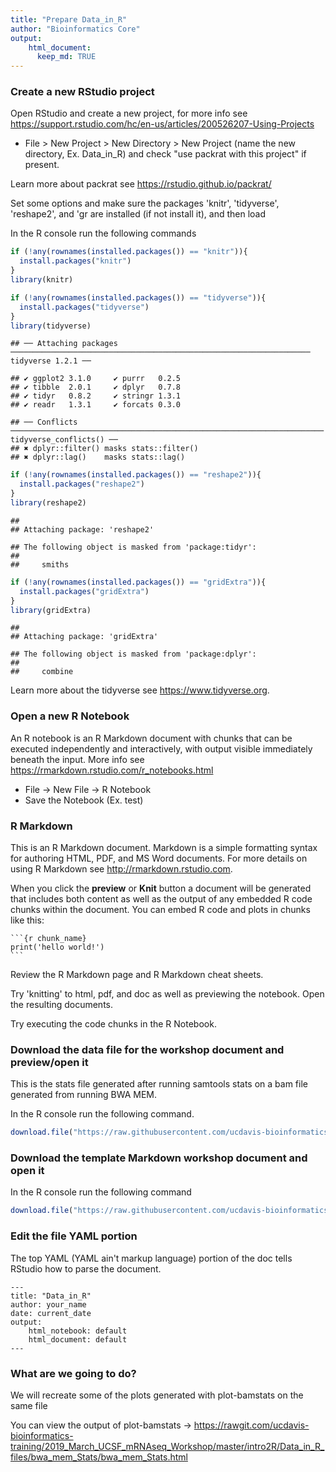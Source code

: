 ```yaml
---
title: "Prepare Data_in_R"
author: "Bioinformatics Core"
output:
    html_document:
      keep_md: TRUE
---
```


### Create a new RStudio project

Open RStudio and create a new project, for more info see <https://support.rstudio.com/hc/en-us/articles/200526207-Using-Projects>

* File > New Project > New Directory > New Project (name the new directory, Ex. Data_in_R) and check "use packrat with this project" if present.

Learn more about packrat see <https://rstudio.github.io/packrat/>

Set some options and make sure the packages 'knitr', 'tidyverse', 'reshape2', and 'gr are installed (if not install it), and then load

In the R console run the following commands

```r
if (!any(rownames(installed.packages()) == "knitr")){
  install.packages("knitr")
}
library(knitr)

if (!any(rownames(installed.packages()) == "tidyverse")){
  install.packages("tidyverse")
}
library(tidyverse)
```

```
## ── Attaching packages ─────────────────────────────────────────────────────────────────── tidyverse 1.2.1 ──
```

```
## ✔ ggplot2 3.1.0     ✔ purrr   0.2.5
## ✔ tibble  2.0.1     ✔ dplyr   0.7.8
## ✔ tidyr   0.8.2     ✔ stringr 1.3.1
## ✔ readr   1.3.1     ✔ forcats 0.3.0
```

```
## ── Conflicts ────────────────────────────────────────────────────────────────────── tidyverse_conflicts() ──
## ✖ dplyr::filter() masks stats::filter()
## ✖ dplyr::lag()    masks stats::lag()
```

```r
if (!any(rownames(installed.packages()) == "reshape2")){
  install.packages("reshape2")
}
library(reshape2)
```

```
## 
## Attaching package: 'reshape2'
```

```
## The following object is masked from 'package:tidyr':
## 
##     smiths
```

```r
if (!any(rownames(installed.packages()) == "gridExtra")){
  install.packages("gridExtra")
}
library(gridExtra)
```

```
## 
## Attaching package: 'gridExtra'
```

```
## The following object is masked from 'package:dplyr':
## 
##     combine
```

Learn more about the tidyverse see <https://www.tidyverse.org>.

### Open a new R Notebook

An R notebook is an R Markdown document with chunks that can be executed independently and interactively, with output visible immediately beneath the input. More info see <https://rmarkdown.rstudio.com/r_notebooks.html>

* File -> New File -> R Notebook
* Save the Notebook (Ex. test)

### R Markdown

This is an R Markdown document. Markdown is a simple formatting syntax for authoring HTML, PDF, and MS Word documents. For more details on using R Markdown see <http://rmarkdown.rstudio.com>.

When you click the **preview** or **Knit** button a document will be generated that includes both content as well as the output of any embedded R code chunks within the document. You can embed R code and plots in chunks like this:

<pre><code>```{r chunk_name}
print('hello world!')
```</code></pre>

Review the R Markdown page and R Markdown cheat sheets.

Try 'knitting' to html, pdf, and doc as well as previewing the notebook. Open the resulting documents.

Try executing the code chunks in the R Notebook.


### Download the data file for the workshop document and preview/open it

This is the stats file generated after running samtools stats on a bam file generated from running BWA MEM.

In the R console run the following command.

```r
download.file("https://raw.githubusercontent.com/ucdavis-bioinformatics-training/2019_March_UCSF_mRNAseq_Workshop/master/intro2R/Data_in_R_files/bwa_mem_Stats.log", "bwa_mem_Stats.log")
```

### Download the template Markdown workshop document and open it

In the R console run the following command

```r
download.file("https://raw.githubusercontent.com/ucdavis-bioinformatics-training/2019_March_UCSF_mRNAseq_Workshop/master/intro2R/data_in_R.Rmd", "data_in_R.Rmd")
```

### Edit the file YAML portion

The top YAML (YAML ain't markup language) portion of the doc tells RStudio how to parse the document.

<pre><code>---
title: "Data_in_R"
author: your_name
date: current_date
output:
    html_notebook: default
    html_document: default
---</code></pre>


### What are we going to do?

We will recreate some of the plots generated with plot-bamstats on the same file

You can view the output of plot-bamstats -> <https://rawgit.com/ucdavis-bioinformatics-training/2019_March_UCSF_mRNAseq_Workshop/master/intro2R/Data_in_R_files/bwa_mem_Stats/bwa_mem_Stats.html>
